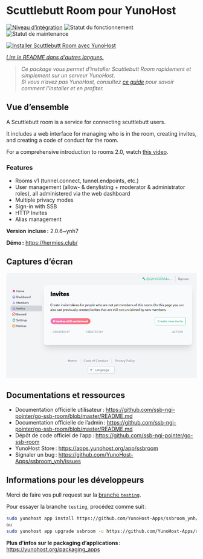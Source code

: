 <!--
Nota bene : ce README est automatiquement généré par <https://github.com/YunoHost/apps/tree/master/tools/readme_generator>
Il NE doit PAS être modifié à la main.
-->

# Scuttlebutt Room pour YunoHost

[![Niveau d’intégration](https://dash.yunohost.org/integration/ssbroom.svg)](https://dash.yunohost.org/appci/app/ssbroom) ![Statut du fonctionnement](https://ci-apps.yunohost.org/ci/badges/ssbroom.status.svg) ![Statut de maintenance](https://ci-apps.yunohost.org/ci/badges/ssbroom.maintain.svg)

[![Installer Scuttlebutt Room avec YunoHost](https://install-app.yunohost.org/install-with-yunohost.svg)](https://install-app.yunohost.org/?app=ssbroom)

*[Lire le README dans d'autres langues.](./ALL_README.md)*

> *Ce package vous permet d’installer Scuttlebutt Room rapidement et simplement sur un serveur YunoHost.*  
> *Si vous n’avez pas YunoHost, consultez [ce guide](https://yunohost.org/install) pour savoir comment l’installer et en profiter.*

## Vue d’ensemble

A Scuttlebutt room is a service for connecting scuttlebutt users.

It includes a web interface for managing who is in the room, creating invites, and creating a code of conduct for the room.

For a comprehensive introduction to rooms 2.0, watch [this video](https://www.youtube.com/watch?v=W5p0y_MWwDE).

### Features

- Rooms v1 (tunnel.connect, tunnel.endpoints, etc.)
- User management (allow- & denylisting + moderator & administrator roles), all administered via the web dashboard
- Multiple privacy modes
- Sign-in with SSB
- HTTP Invites
- Alias management

**Version incluse :** 2.0.6~ynh7

**Démo :** <https://hermies.club/>

## Captures d’écran

![Capture d’écran de Scuttlebutt Room](./doc/screenshots/screenshot.png)

## Documentations et ressources

- Documentation officielle utilisateur : <https://github.com/ssb-ngi-pointer/go-ssb-room/blob/master/README.md>
- Documentation officielle de l’admin : <https://github.com/ssb-ngi-pointer/go-ssb-room/blob/master/README.md>
- Dépôt de code officiel de l’app : <https://github.com/ssb-ngi-pointer/go-ssb-room>
- YunoHost Store : <https://apps.yunohost.org/app/ssbroom>
- Signaler un bug : <https://github.com/YunoHost-Apps/ssbroom_ynh/issues>

## Informations pour les développeurs

Merci de faire vos pull request sur la [branche `testing`](https://github.com/YunoHost-Apps/ssbroom_ynh/tree/testing).

Pour essayer la branche `testing`, procédez comme suit :

```bash
sudo yunohost app install https://github.com/YunoHost-Apps/ssbroom_ynh/tree/testing --debug
ou
sudo yunohost app upgrade ssbroom -u https://github.com/YunoHost-Apps/ssbroom_ynh/tree/testing --debug
```

**Plus d’infos sur le packaging d’applications :** <https://yunohost.org/packaging_apps>
